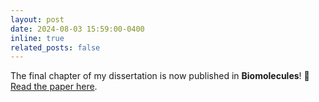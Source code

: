 ```yaml
---
layout: post
date: 2024-08-03 15:59:00-0400
inline: true
related_posts: false
---
```


The final chapter of my dissertation is now published in **Biomolecules**! :tada: [Read the paper here](https://doi.org/10.3390/biom14080944).
